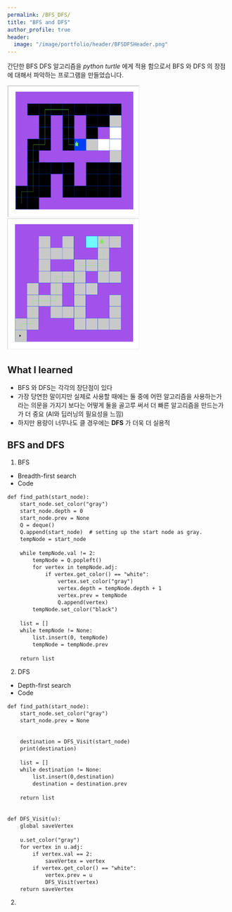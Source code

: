 ```yaml
---
permalink: /BFS_DFS/
title: "BFS and DFS"
author_profile: true
header:
  image: "/image/portfolio/header/BFSDFSHeader.png"
---
```


간단한 BFS DFS 알고리즘을 *python turtle* 에게 적용 함으로서 BFS 와 DFS 의 장점에 대해서 파악하는 프로그램을 만들었습니다.

<img src="/image/BFS.png" height="300" width="300">
<img src="/image/DFS.png" height="300" width="300">

## What I learned
 - BFS 와 DFS는 각각의 장단점이 있다
 - 가장 당연한 말이지만 실제로 사용할 때에는 둘 중에 어떤 알고리즘을 사용하는가 라는 의문을 가지기 보다는
   어떻게 둘을 골고루 써서 더 빠른 알고리즘을 만드는가가 더 중요 (AI와 딥러닝의 필요성을 느낌)
 - 하지만 용량이 너무나도 클 경우에는 **DFS** 가 더욱 더 실용적



## BFS and DFS
1. BFS
 - Breadth-first search
 - Code
```
def find_path(start_node):
    start_node.set_color("gray")
    start_node.depth = 0
    start_node.prev = None
    Q = deque()
    Q.append(start_node)  # setting up the start node as gray.
    tempNode = start_node

    while tempNode.val != 2:
        tempNode = Q.popleft()
        for vertex in tempNode.adj:
            if vertex.get_color() == "white":
                vertex.set_color("gray")
                vertex.depth = tempNode.depth + 1
                vertex.prev = tempNode
                Q.append(vertex)
        tempNode.set_color("black")

    list = []
    while tempNode != None:
        list.insert(0, tempNode)
        tempNode = tempNode.prev

    return list

```

2. DFS
 - Depth-first search
 - Code
```
def find_path(start_node):
    start_node.set_color("gray")
    start_node.prev = None


    destination = DFS_Visit(start_node)
    print(destination)

    list = []
    while destination != None:
        list.insert(0,destination)
        destination = destination.prev

    return list


def DFS_Visit(u):
    global saveVertex

    u.set_color("gray")
    for vertex in u.adj:
        if vertex.val == 2:
            saveVertex = vertex
        if vertex.get_color() == "white":
            vertex.prev = u
            DFS_Visit(vertex)
    return saveVertex
```
2.
